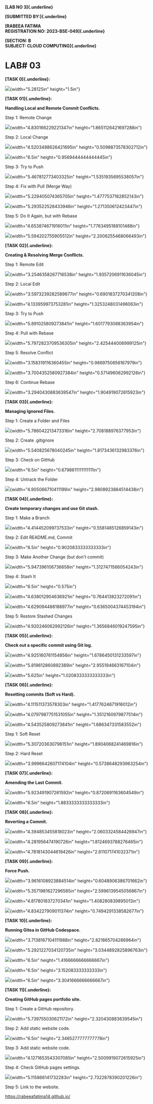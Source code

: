 **[LAB NO 3]{.underline}**

**[SUBMITTED BY:]{.underline}**

**[RABEEA FATIMA\
REGISTRATION NO: 2023-BSE-049]{.underline}**

**[SECTION: B\
SUBJECT: CLOUD COMPUTING]{.underline}**

# LAB# 03

**[TASK 0]{.underline}:**

![](media/image1.png){width="5.28125in" height="1.5in"}

**[TASK 01]{.underline}:**

**Handling Local and Remote Commit Conflicts.**

Step 1: Remote Change

![](media/image2.png){width="4.830166229221347in"
height="1.8651126421697288in"}

Step 2: Local Change

![](media/image3.png){width="4.5203488626421695in"
height="0.5098873578302712in"}

![](media/image4.png){width="6.5in" height="0.9569444444444445in"}

Step 3: Try to Push

![](media/image5.png){width="5.467812773403325in"
height="1.5351935695538057in"}

Step 4: Fix with Pull (Merge Way)

![](media/image6.png){width="5.229405074365705in"
height="1.4777537182852143in"}

![](media/image7.png){width="5.293522528433946in"
height="1.271350612423447in"}

Step 5: Do It Again, but with Rebase

![](media/image8.png){width="4.653874671916011in"
height="1.7763495188101488in"}

![](media/image9.png){width="5.594202755905512in"
height="2.2006255468066493in"}

**[TASK 02]{.underline}:**

**Creating & Resolving Merge Conflicts.**

Step 1: Remote Edit

![](media/image10.png){width="3.2546358267716538in"
height="1.9357206911636045in"}

Step 2: Local Edit

![](media/image11.png){width="3.5973239282589677in"
height="0.6901837270341208in"}

![](media/image12.png){width="4.133959973753281in"
height="1.3253248031496063in"}

Step 3: Try to Push

![](media/image13.png){width="5.891025809273841in"
height="1.6017793088363954in"}

Step 4: Pull with Rebase

![](media/image14.png){width="5.7972823709536305in"
height="2.425444006999125in"}

Step 5: Resolve Conflict

![](media/image15.png){width="3.158319116360455in"
height="0.9869750656167979in"}

![](media/image16.png){width="3.7004352580927384in"
height="0.571496062992126in"}

Step 6: Continue Rebase

![](media/image17.png){width="3.2940430883639547in"
height="1.904919072615923in"}

**[TASK 03]{.underline}:**

**Managing Ignored Files.**

Step 1: Create a Folder and Files

![](media/image18.png){width="5.786042213473316in"
height="2.708188976377953in"}

Step 2: Create .gitignore

![](media/image19.png){width="5.540825678040245in"
height="1.8173436132983376in"}

Step 3: Check on GitHub

![](media/image20.png){width="6.5in" height="0.6798611111111111in"}

Step 4: Untrack the Folder

![](media/image21.png){width="4.905066710411199in"
height="2.9808923884514438in"}

**[TASK 04]{.underline}:**

**Create temporary changes and use Git stash.**

Step 1: Make a Branch

![](media/image22.png){width="4.414452099737533in"
height="0.5581485126859143in"}

Step 2: Edit README.md, Commit

![](media/image23.png){width="6.5in" height="0.9020833333333333in"}

Step 3: Make Another Change (but don't commit)

![](media/image24.png){width="5.947396106736658in"
height="1.3127471566054243in"}

Step 4: Stash It

![](media/image25.png){width="6.5in" height="0.575in"}

![](media/image26.png){width="4.638012904636921in"
height="0.764413823272091in"}

![](media/image27.png){width="4.629094488188977in"
height="0.6365004374453194in"}

Step 5: Restore Stashed Changes

![](media/image28.png){width="4.920246062992126in"
height="1.3656846019247595in"}

**[TASK 05]{.underline}:**

**Check out a specific commit using Git log.**

![](media/image29.png){width="4.925160761154856in"
height="1.6786450131233597in"}

![](media/image30.png){width="5.819612860892389in"
height="2.955194663167104in"}

![](media/image31.png){width="5.625in" height="1.0208333333333333in"}

**[TASK 06]{.underline}:**

**Resetting commits (Soft vs Hard).**

![](media/image32.png){width="4.111511373578303in"
height="1.4177624671916012in"}

![](media/image33.png){width="4.0797987751531055in"
height="1.3512160979877514in"}

![](media/image34.png){width="4.543525809273841in"
height="1.686347331583552in"}

Step 1: Soft Reset

![](media/image35.png){width="5.307203630796151in"
height="1.8904068241469816in"}

Step 2: Hard Reset

![](media/image36.png){width="3.9996642607174104in"
height="0.5738648293963254in"}

**[TASK 07]{.underline}:**

**Amending the Last Commit.**

![](media/image37.png){width="5.923491907261592in"
height="0.8720691163604549in"}

![](media/image38.png){width="6.5in" height="1.8833333333333333in"}

**[TASK 08]{.underline}:**

**Reverting a Commit.**

![](media/image39.png){width="4.394853455818023in"
height="2.0603324584426947in"}

![](media/image40.png){width="4.281956474190726in"
height="1.8124693788276465in"}

![](media/image41.png){width="4.7818143044619426in"
height="2.611071741032371in"}

**[TASK 09]{.underline}:**

**Force Push.**

![](media/image42.png){width="3.9616108923884514in"
height="0.6048906386701662in"}

![](media/image43.png){width="5.3571981627296585in"
height="2.5996139545056867in"}

![](media/image44.png){width="4.817801837270341in"
height="1.408280839895013in"}

![](media/image45.png){width="4.834227909011374in"
height="0.7494291338582677in"}

**[TASK 10]{.underline}:**

**Running Gitea in GitHub Codespace.**

![](media/image46.png){width="3.7138167104111988in"
height="2.821865704286964in"}

![](media/image47.png){width="5.2921227034120735in"
height="3.0344892825896763in"}

![](media/image48.png){width="6.5in" height="1.4166666666666667in"}

![](media/image49.png){width="6.5in" height="3.152083333333333in"}

![](media/image50.png){width="6.5in" height="3.3041666666666667in"}

**[TASK 11]{.underline}:**

**Creating GitHub pages portfolio site.**

Step 1: Create a GitHub repository.

![](media/image51.png){width="5.739755030621172in"
height="2.320430883639545in"}

Step 2: Add static website code.

![](media/image52.png){width="6.5in" height="2.3465277777777778in"}

Step 3: Add static website code.

![](media/image53.png){width="4.1271653543307085in"
height="2.5009919072615925in"}

Step 4: Check GitHub pages settings.

![](media/image54.png){width="5.115866141732283in"
height="2.7322878390201226in"}

Step 5: Link to the website.

<https://rabeeafatima14.github.io/>
